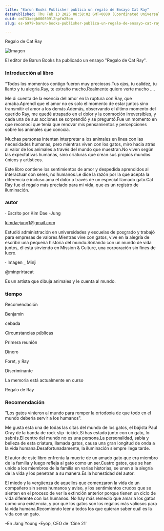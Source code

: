 ```yaml
---
title: "Barun Books Publisher publica un regalo de Ensayo Cat Ray"
datePublished: Thu Feb 13 2025 08:58:02 GMT+0000 (Coordinated Universal Time)
cuid: cm733xegb000509l2hpfm25om
slug: es-6979-barun-books-publisher-publica-un-regalo-de-ensayo-cat-ray

---
```



Regalo de Cat Ray

![Imagen](https://cdn.hashnode.com/res/hashnode/image/upload/v1739437079862/9105edbf-d9e8-467a-99ed-68a1421387b3.jpeg)

El editor de Barun Books ha publicado un ensayo "Regalo de Cat Ray".

### Introducción al libro

“Todos los momentos contigo fueron muy preciosos.Tus ojos, tu calidez, tu llanto y tu alegría.Ray, te extraño mucho.Realmente quiero verte mucho ....

Me di cuenta de la esencia del amor en la ruptura con Ray, que amaba.Aprendí que el amor no es solo el momento de estar juntos sino transmitir el amor a los demás.Además, observando el último momento del querido Ray, me quedé atrapado en el dolor y la conmoción irreversibles, y cada una de sus acciones se sorprendió y se preguntó.Fue un momento en que reconocí que tenía que renovar mis pensamientos y percepciones sobre los animales que conocía.

Muchas personas intentan interpretar a los animales en línea con las necesidades humanas, pero mientras viven con los gatos, miro hacia atrás al valor de los animales a través del mundo que muestran.No viven según las expectativas humanas, sino criaturas que crean sus propios mundos únicos y artísticos.

Este libro contiene los sentimientos de amor y despedida aprendidos al interactuar con seres, no humanos.Le dice la razón por la que acepta la diferencia e incluso ama el dolor a través de un especial llamado gato.Cat Ray fue el regalo más preciado para mi vida, que es un registro de iluminación.

### autor

· Escrito por Kim Dae -Jung

kimdaejung1@gmail.com

Estudió administración en universidades y escuelas de posgrado y trabajó para empresas de valores.Mientras vive con gatos, vive en la alegría de escribir una pequeña historia del mundo.Soñando con un mundo de vida juntos, él está sirviendo en Mission & Culture, una corporación sin fines de lucro.

· Imagen _ Minji

@minprirtacat

Es un artista que dibuja animales y le cuenta al mundo.

### tiempo

Recomendación

Benjamín

cebada

Circunstancias públicas

Primera reunión

Dinero

Foret, y Ray

Discriminante

La memoria está actualmente en curso

Regalo de Ray

### Recomendación

"Los gatos vinieron al mundo para romper la ortodoxia de que todo en el mundo debería servir a los humanos".

Me gusta esta una de todas las citas del mundo de los gatos, el bajista Paul Gray de la banda de rock slip -ickick.Si has estado junto con un gato, lo sabrás.El centro del mundo no es una persona.La personalidad, sabia y belleza de esta criatura, llamada gatos, causa una gran longitud de onda a la vida humana.Desafortunadamente, la iluminación siempre llega tarde.

El autor de este libro enfrenta la muerte de un amado gato que era miembro de la familia y luego refleja al gato como un ser.Cuatro gatos, que se han unido a los miembros de la familia en varias historias, se unen a la alegría de la vida y los penetran a su manera.Es la honestidad del autor.

El miedo y la vergüenza de aquellos que comenzaron la vida de un compañero sin seres humanos y aviso, y los sentimientos crudos que se sienten en el proceso de ver la extinción anterior porque tienen un ciclo de vida diferente con los humanos. No hay más remedio que amar a los gatos como una existencia, y por qué los gatos son los regalos más valiosos para la vida humana.Recomiendo leer a todos los que quieran saber cuál es la vida con un gato.

-En Jang Young -Eyop, CEO de 'Cine 21'